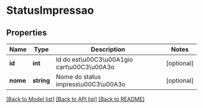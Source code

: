 # StatusImpressao

## Properties
Name | Type | Description | Notes
------------ | ------------- | ------------- | -------------
**id** | **int** | Id do est\u00C3\u00A1gio cart\u00C3\u00A3o | [optional] 
**nome** | **string** | Nome do status impress\u00C3\u00A3o | [optional] 

[[Back to Model list]](../README.md#documentation-for-models) [[Back to API list]](../README.md#documentation-for-api-endpoints) [[Back to README]](../README.md)


